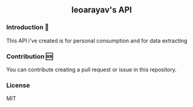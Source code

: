 <div align="center">
  <h2>leoarayav's API</h2>
</div>

### Introduction 📖
This API i've created is for personal consumption and for data extracting

### Contribution 🆘
You can contribute creating a pull request or issue in this repository.

### License
MIT
